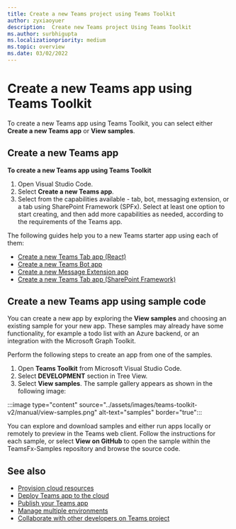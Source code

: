 ```yaml
---
title: Create a new Teams project using Teams Toolkit
author: zyxiaoyuer
description:  Create new Teams project Using Teams Toolkit
ms.author: surbhigupta
ms.localizationpriority: medium
ms.topic: overview
ms.date: 03/02/2022
---
```


# Create a new Teams app using Teams Toolkit

To create a new Teams app using Teams Toolkit, you can select either  **Create a new Teams app** or **View samples**.

## Create a new Teams app

**To create a new Teams app using Teams Toolkit**

1. Open Visual Studio Code.
1. Select **Create a new Teams app**. 
1. Select from the capabilities available - tab, bot, messaging extension, or a tab using SharePoint Framework (SPFx). Select at least one option to start creating, and then add more capabilities as needed, according to the requirements of the Teams app.

The following guides help you to a new Teams starter app using each of them:

<!-- > [!div class="nextstepaction"]
> [Build a Teams app with JavaScript using React](../sbs-gs-javascript.yml)

> [!div class="nextstepaction"]
> [Build a Teams app with SPFx](../sbs-gs-spfx.yml)

> [!div class="nextstepaction"]
> [Build a Teams app with C# or .NET](../sbs-gs-csharp.yml)

> [!div class="nextstepaction"]
> [Build a Teams app with Node.js](../sbs-gs-nodejs.yml) -->

- [Create a new Teams Tab app (React)](/microsoftteams/platform/sbs-gs-javascript?tabs=vscode%2Cvsc%2Cviscode%2Cvcode&tutorial-step=2)
- [Create a new Teams Bot app](/microsoftteams/platform/sbs-gs-spfx?tabs=vscode%2Cviscode&branch)
- [Create a new Message Extension app](/microsoftteams/platform/sbs-gs-javascript?tabs=vscode%2Cvsc%2Cviscode%2Cvcode&tutorial-step=6&branch)
- [Create a new Teams Tab app (SharePoint Framework)](/microsoftteams/platform/sbs-gs-spfx?tabs=vscode%2Cviscode&branch) 

## Create a new Teams app using sample code

You can create a new app by exploring the **View samples** and choosing an existing sample for your new app. These samples may already have some functionality, for example a todo list with an Azure backend, or an integration with the Microsoft Graph Toolkit.

Perform the following steps to create an app from one of the samples.

 1. Open **Teams Toolkit** from Microsoft Visual Studio Code.
 1. Select **DEVELOPMENT** section in Tree View.
 1. Select **View samples**. The sample gallery appears as shown in the following image:
 
:::image type="content" source="../assets/images/teams-toolkit-v2/manual/view-samples.png" alt-text="samples" border="true":::

You can explore and download samples and either run apps locally or remotely to preview in the Teams web client. Follow the instructions for each sample, or  select **View on GitHub** to open the sample within the TeamsFx-Samples repository and browse the source code.

## See also

* [Provision cloud resources](provision.md)
* [Deploy Teams app to the cloud](deploy.md)
* [Publish your Teams app](TeamsFx-collaboration.md)
* [Manage multiple environments](TeamsFx-multi-env.md)
* [Collaborate with other developers on Teams project](TeamsFx-collaboration.md)